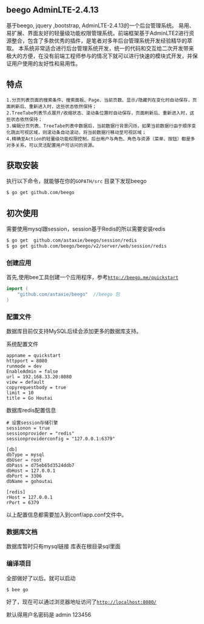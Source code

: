 ## beego AdminLTE-2.4.13

基于beego, jquery ,bootstrap, AdminLTE-2.4.13的一个后台管理系统。
易用、易扩展、界面友好的轻量级功能权限管理系统。前端框架基于AdminLTE2进行资源整合，包含了多款优秀的插件，是笔者对多年后台管理系统开发经验精华的萃取。 本系统非常适合进行后台管理系统开发，统一的代码和交互给二次开发带来极大的方便，在没有前端工程师参与的情况下就可以进行快速的模块式开发，并保证用户使用的友好性和易用性。

## 特点
```
1.分页列表页面的搜索条件、搜索面板、Page、当前页数、显示/隐藏列在变化时自动保存，页面刷新后、重新进入时，这些状态依然保持；
2.TreeTabe列表节点展开/收缩状态、滚动条位置时自动保存，页面刷新后、重新进入时，这些状态依然保持；
3.编辑分页列表、TreeTabe列表中数据后，当前数据行背景闪烁，如果当前数据行由于顺序变化跳出可视区域，则滚动条自动滚动，将当前数据行移动至可视区域；
4.精确至Action的轻量级功能权限控制，后台用户与角色、角色与资源（菜单、按钮）都是多对多关系，可以灵活配置用户可访问的资源。
```
## 获取安装

执行以下命令，就能够在你的`GOPATH/src` 目录下发现beego
```bash
$ go get github.com/beego
```

## 初次使用
需要使用mysql跟session，session基于Redis的所以需要安装redis
```bash
$ go get  github.com/astaxie/beego/session/redis
$ go get github.com/beego/beego/v2/server/web/session/redis
```
### 创建应用
首先,使用bee工具创建一个应用程序，参考[`http://beego.me/quickstart`](beego的入门)

```go
import (
	"github.com/astaxie/beego"  //beego 包
)
```
### 配置文件

数据库目前仅支持MySQL后续会添加更多的数据库支持。

系统配置文件
```
appname = quickstart
httpport = 8080
runmode = dev
EnableAdmin = false
url = 192.168.33.20:8080
view = default
copyrequestbody = true
limit = 10
title = Go Houtai
```
数据库redis配置信息
```
# 设置session存储引擎
sessionon = true
sessionprovider = "redis"
sessionproviderconfig = "127.0.0.1:6379"

[db]
dbType = mysql
dbUser = root
dbPass = d75eb65d3524ddb7
dbHost = 127.0.0.1
dbPort = 3306
dbName = gohoutai

[redis]
rHost = 127.0.0.1
rPort = 6379
```
以上配置信息都需要加入到conf/app.conf文件中。

### 数据库文档
数据库暂时只有mysql链接
库表在根目录sql里面

### 编译项目

全部做好了以后。就可以启动
```
$ bee go
```
好了，现在可以通过浏览器地址访问了[`http://localhost:8080/`](http://localhost:8080/)

默认得用户名密码是
admin 123456

